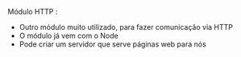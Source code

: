 Módulo HTTP :

- Outro módulo muito utilizado, para fazer comunicação via HTTP
- O módulo já vem com o Node
- Pode criar um servidor que serve páginas web para nós